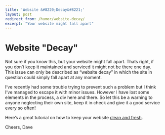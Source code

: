 ```yaml
---
title: 'Website &#8220;Decay&#8221;'
layout: post
redirect_from: /humor/website-decay/
excerpt: "Your website might fall apart"
---
```


# Website "Decay"

Not sure if you know this, but your website might fall apart. Thats right, if you don&#8217;t keep it maintained and serviced it might not be there one day. This issue can only be described as &#8220;website decay&#8221; in which the site in question could simply fall apart at any moment.

I&#8217;ve recently had some trouble trying to prevent such a problem but I think I&#8217;ve managed to escape it with minor issues. However I have lost some elements in the process, a div here and there. So let this be a warning to anyone neglecting their own site, keep it in check and give it a good service every so often!

Here&#8217;s a great tutorial on how to keep your website [clean and fresh][1].

Cheers, Dave

 [1]: https://www.youtube.com/watch?v=I8CTscW3dpI

 <style>
 @-webkit-keyframes falloffright {
   0% {
     -webkit-transform: translateY(0%) rotate(0deg);
     transform: translateY(0%) rotate(0deg);
   }  
   95% {
     -webkit-transform: translateY(0%) rotate(0deg);
     transform: translateY(0%) rotate(0deg);
   }
   98% {
     -webkit-transform: translateY(0%) rotate(-20deg);
     transform: translateY(0%) rotate(-20deg);
   }
   100% {
     -webkit-transform: translateY(1500px) rotate(-20deg);
     transform: translateY(1500px) rotate(-20deg);
   }
 }
 @keyframes falloffright {
   0% {
     -webkit-transform: translateY(0%) rotate(0deg);
     transform: translateY(0%) rotate(0deg);
   }
   95% {
     -webkit-transform: translateY(0%) rotate(0deg);
     transform: translateY(0%) rotate(0deg);
   }
   98% {
     -webkit-transform: translateY(0%) rotate(-20deg);
     transform: translateY(0%) rotate(-20deg);
   }
   100% {
     -webkit-transform: translateY(1500px) rotate(-20deg);
     transform: translateY(1500px) rotate(-20deg);
   }
 }
 @-webkit-keyframes falloffleft {
   0% {
     -webkit-transform: translateY(0%) rotate(0deg);
     transform: translateY(0%) rotate(0deg);
   }
   88% {
     -webkit-transform: translateY(0%) rotate(0deg);
     transform: translateY(0%) rotate(0deg);
   }
   90% {
     -webkit-transform: translateY(0%) rotate(6deg);
     transform: translateY(0%) rotate(6deg);    
   }
   96% {
     -webkit-transform: translateY(0%) rotate(6deg);
     transform: translateY(0%) rotate(6deg);
   }
   97% {
     -webkit-transform: translateY(0%) rotate(55deg);
     transform: translateY(0%) rotate(60deg);
   }
   100% {
     -webkit-transform: translateY(1500px) rotate(55deg);
     transform: translateY(1500px) rotate(55deg);
   }
 }
 @keyframes falloffleft {
   0% {
     -webkit-transform: translateY(0%) rotate(0deg);
     transform: translateY(0%) rotate(0deg);
   }
   88% {
     -webkit-transform: translateY(0%) rotate(0deg);
     transform: translateY(0%) rotate(0deg);
   }
   90% {
     -webkit-transform: translateY(0%) rotate(6deg);
     transform: translateY(0%) rotate(6deg);    
   }
   96% {
     -webkit-transform: translateY(0%) rotate(6deg);
     transform: translateY(0%) rotate(6deg);
   }
   97% {
     -webkit-transform: translateY(0%) rotate(55deg);
     transform: translateY(0%) rotate(55deg);
   }
   100% {
     -webkit-transform: translateY(1500px) rotate(55deg);
     transform: translateY(1500px) rotate(55deg);
   }
 }
 .main {
   -webkit-animation: 20s falloffleft ease;
   animation: 6s falloffleft ease;
   -webkit-transform-origin: top left;
   -ms-transform-origin: top left;
   transform-origin: top left;
   -webkit-animation-fill-mode: forwards;
 }
 .sidebar {
   -webkit-animation: 22s falloffright ease;
   animation: 7s falloffright ease;
   -webkit-transform-origin: top right;
   -ms-transform-origin: top right;
   transform-origin: top right;
   -webkit-animation-fill-mode: forwards;
 }
 </style>
